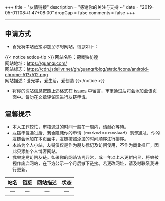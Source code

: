 +++
title = "友情链接"
description = "感谢你的关注与支持 ~"
date = "2019-05-01T08:41:47+08:00"
dropCap = false
comments = false
+++

---

## 申请方式

+ 首先将本站链接添加至你的网站，信息如下：

{{< notice notice-tip >}}
网站名称：荷戟独彷徨<br>
网站地址：<a href="../" target="_blank">https://guanqr.com/</a><br>
网站标志：<a href="https://cdn.jsdelivr.net/gh/guanqr/blog/static/icons/android-chrome-512x512.png" target="_blank">https://cdn.jsdelivr.net/gh/guanqr/blog/static/icons/android-chrome-512x512.png</a><br>
网站描述：爱光学，爱生活，爱创造
{{< /notice >}}

+ 将你的网站信息按照上述格式在 [issues](https://github.com/guanqr/blog/issues/5) 中留言，审核通过后将会添加至该页面中。请勿在文章评论区进行友链申请。

## 温馨提示

+ 本人工作较忙，审核通过的时间一般在一周内，请耐心等待。
+ 友链申请通过后，我会隐藏你的申请（marked as resolved）表示通过。你的友链会添加在本页面中，友链按照添加的时间顺序进行排序。
+ 本站为个人小站，友链仅仅是作为朋友标记及访问使用，不作为商业推广，因此只添加个人博客网站。
+ 我会定期访问友链。如果你的网站访问异常，或一年以上未更新内容，将会被视作废弃网站，在下方公示一个月后撤下链接。若更改网址，请及时联系我进行更新。

|            站名           |              链接              |               网站描述               |    状态    |
|:-------------------------:|:-----------------------------:|:------------------------------------:|:---------:|
|           —          |        —        |           —         |  —  |